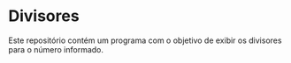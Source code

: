# Divisores

Este repositório contém um programa com o objetivo de exibir os divisores para o número informado.
